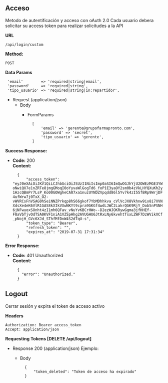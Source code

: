 **Acceso**
----

Metodo de autentificación y acceso con oAuth 2.0
Cada usuario debera solicitar su access token para realizar solicitudes a la API

 **URL**

   `/api/login/custom`

 **Method:**

  `POST`

 **Data Params**
    
     'email'        => 'required|string|email',
     'password'     => 'required|string',
     'tipo_usuario' => 'required|string|in:repartidor',

+ Request (application/json)
    + Body
        + FormParams
    
                [
                    'email' => 'gerente@grupofarmapronto.com',
                    'password' => 'secret',
                    'tipo_usuario' => 'gerente',
                ]

**Success Response:**

* **Code:** 200 <br />
  **Content:** 

        {
            "access_token": "eyJ0eXAiOiJKV1QiLCJhbGciOiJSUzI1NiIsImp0aSI6ImQwOGJhYjU2OWEzMGE3YWZhZWVhMGMzNGExMTUxYjUxMjdiMGY5YmJmNDhhMGJhNzkwNWVjZTVmYjFkMmU2Y2JiMDViNjkyMjFiNGI3NWMyIn0.eyJhdWQiOiIyIiwianRpIjoiZDA4YmFiNTY5YTMwYTdhZmFlZWEwYzM0YTExNTFiNTEyN2IwZjliYmY0OGEwYmE3OTA1ZWNlNWZiMWQyZTZjYmIwNWI2OTIyMWI0Yjc1YzIiLCJpYXQiOjE1NjQwMDc0OTQsIm5iZiI6MTU2NDAwNzQ5NCwiZXhwIjoxNTk1NjI5ODk0LCJzdWIiOiIxNjQiLCJzY29wZXMiOltdfQ.KMA_9TTvzWJrlvPvNNco77CpFHyOU9ZzMk0u7CECU8lgbN-oNwiQX7e1nZRTe8jmgGMoqI0oYyvaWlGogTd6_foP1E3yaOY2sm0b4zVkLHYQXuKh2yeSBt0ZwImWn5E33i5h-1HzcQBmPr7LsP_Ko00GOWgheCA07xa1nuzUYNDZVpqdd86l5Yv7k4zI55fBRp9WrjDF4dzPW_hOk5Nf4gy8RLxgdELUM6WnIkQCpv3aXaMj8jq2kF-4ufWrw7j0TxX_O2-vWVRCsFnVSAG0hSeiNNZPrkqp8hS66gkof7YbMDhhkva_cVlVcJX8Vkhnw9ix8i7XVNDgfGsARbN5OJAAmiGW_hKoFtVgyTTEGM0j9omR3OwhC3XAIQQmSA94315tPoZqFswpC-XdsXe4eK6VlR1GAS8kXIkVXwNKYt9cpra9GKGf4wdLJWC2LakrQGK9RjY_DobSnPSNHvITVi0KWW84lKnSskVECYR2jLdvDPNun-6jNFwuoxSOnht4zI1mh6QFav_vNuYvKBCrHWo--D2ezWJOKRywGgma3jfHHEf-F8aVbTjvOdTSA0KVF1niA1VZSpHhg2AVUGHU6JtRxLNy6kvehtTsxLZWF7DzWVikXCfSlffr6RViwSdHdh2oaNcCk-_pNojH_GVc6XJd_SThfMfDnW4S2dTqU-s",
            "token_type": "Bearer",
            "refresh_token": "",
            "expires_at": "2019-07-31 17:31:34"
        }
            

**Error Response:**

  * **Code:** 401 Unauthorized <br />
    **Content:** 
  
          {
            "error": "Unauthorized."
          }
    
                
**Logout**
----

Cerrar sesión y expira el token de acceso activo

**Headers**
 
    Authorization: Bearer access_token
    Accept: application/json

**Requesting Tokens [DELETE /api/logout]**

+ Response 200 (application/json) Ejemplo:
    + Body

            {
            	"token_deleted": "Token de acceso ha expirado"
            }
  
 